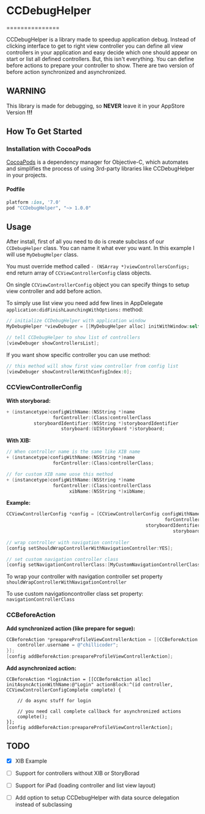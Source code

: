 # CCDebugHelper
===============

CCDebugHelper is a library made to speedup application debug. Instead of clicking interface to get to right view controller you can define all view controllers in your application and easy decide which one should appear on start or list all defined controllers. But, this isn't everything. You can define before actions to prepare your controller to show. There are two version of before action synchronized and asynchronized.


## WARNING
This library is made for debugging, so **NEVER** leave it in your AppStore Version **!!!**

## How To Get Started

### Installation with CocoaPods

[CocoaPods](http://cocoapods.org) is a dependency manager for Objective-C, which automates and simplifies the process of using 3rd-party libraries like CCDebugHelper in your projects.

#### Podfile

```ruby
platform :ios, '7.0'
pod "CCDebugHelper", "~> 1.0.0"
```

## Usage

After install, first of all you need to do is create subclass of our ```CCDebugHelper``` class. You can name it what ever you want. In this example I will use ```MyDebugHelper``` class.

You must override method called ```- (NSArray *)viewControllersConfigs;``` end return array of ```CCViewControllerConfig``` class objects.

On single ```CCViewControllerConfig``` object you can specify things to setup view controller and add before action.

To simply use list view you need add few lines in AppDelegate ```application:didFinishLaunchingWithOptions:``` method:

```objective-c
// initialize CCDebugHelper with application window
MyDebugHelper *viewDebuger = [[MyDebugHelper alloc] initWithWindow:self.window];

// tell CCDebugHelper to show list of controllers
[viewDebuger showControllersList];
```

If you want show specific controller you can use method:
```objective-c
// this method will show first view controller from config list
[viewDebuger showControllerWithConfigIndex:0];
```

### CCViewControllerConfig

**With storyborad:**
```objective-c
+ (instancetype)configWithName:(NSString *)name
                 forController:(Class)controllerClass
          storyboardIdentifier:(NSString *)storyboardIdentifier
                    storyboard:(UIStoryboard *)storyboard;
```

**With XIB:**
```objective-c
// When controller name is the same like XIB name
+ (instancetype)configWithName:(NSString *)name
                 forController:(Class)controllerClass;

// for custom XIB name uose this method
+ (instancetype)configWithName:(NSString *)name
                 forController:(Class)controllerClass
                       xibName:(NSString *)xibName;
```

**Example:**
```objective-c
CCViewControllerConfig *config = [CCViewControllerConfig configWithName:@"Profile"
                                                          forController:[ProfileViewController class]
                                                   storyboardIdentifier:@"ProfileViewController"
                                                             storyboard:[UIStoryboard storyboardWithName:@"Main" bundle:nil]];
                                                             
// wrap controller with navigation controller
[config setShouldWrapControllerWithNavigationController:YES];

// set custom navigation controller class
[config setNavigationControllerClass:[MyCustomNavigationControllerClass class]];
```

To wrap your controller with navigation controller set property ```shouldWrapControllerWithNavigationController```

To use custom navigationcontroller class set property: ```navigationControllerClass```

### CCBeforeAction

**Add synchronized action (like prepare for segue):**

```objective-c
CCBeforeAction *preapareProfileViewControllerAction = [[CCBeforeAction alloc] initSyncActionWithName:@"Setting username" actionBlock:^(ProfileViewController *controller) {
	controller.username = @"chillicoder";
}];
[config addBeforeAction:preapareProfileViewControllerAction];
```

**Add asynchronized action:**

```
CCBeforeAction *loginAction = [[CCBeforeAction alloc] initAsyncActionWithName:@"Login" actionBlock:^(id controller, CCViewControllerConfigComplete complete) {
	
	// do async stuff for login
	
	// you need call complete callback for asynchronized actions
	complete();
}];
[config addBeforeAction:preapareProfileViewControllerAction];
```

## TODO

* [x] XIB Example
* [ ] Support for controllers without XIB or StoryBorad
* [ ] Support for iPad (loading controller and list view layout)
* [ ] Add option to setup CCDebugHelper with data source delegation instead of subclassing




